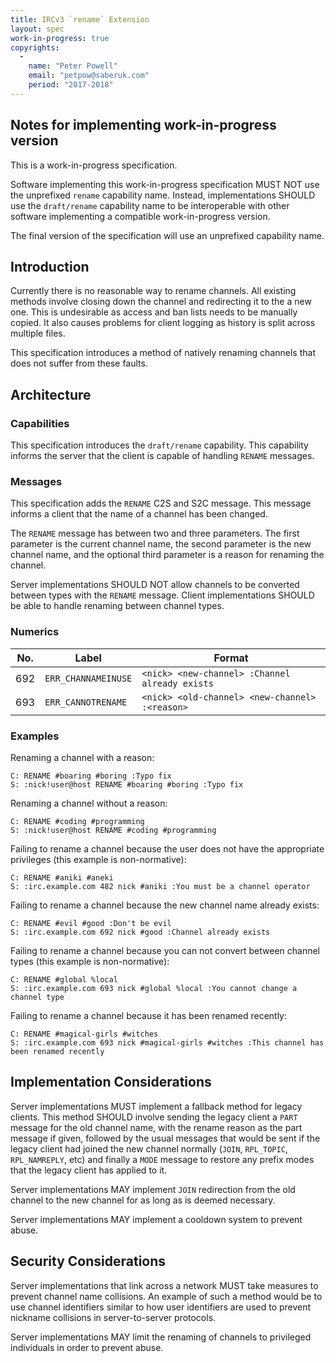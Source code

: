 ```yaml
---
title: IRCv3 `rename` Extension
layout: spec
work-in-progress: true
copyrights:
  -
    name: "Peter Powell"
    email: "petpow@saberuk.com"
    period: "2017-2018"
---
```


## Notes for implementing work-in-progress version

This is a work-in-progress specification.

Software implementing this work-in-progress specification MUST NOT use the unprefixed `rename` capability name. Instead, implementations SHOULD use the `draft/rename` capability name to be interoperable with other software implementing a compatible work-in-progress version.

The final version of the specification will use an unprefixed capability name.

## Introduction

Currently there is no reasonable way to rename channels. All existing methods involve closing down the channel and redirecting it to the a new one. This is undesirable as access and ban lists needs to be manually copied. It also causes problems for client logging as history is split across multiple files.

This specification introduces a method of natively renaming channels that does not suffer from these faults.

## Architecture

### Capabilities

This specification introduces the `draft/rename` capability. This capability informs the server that the client is capable of handling `RENAME` messages.

### Messages

This specification adds the `RENAME` C2S and S2C message. This message informs a client that the name of a channel has been changed.

The `RENAME` message has between two and three parameters. The first parameter is the current channel name, the second parameter is the new channel name, and the optional third parameter is a reason for renaming the channel.

Server implementations SHOULD NOT allow channels to be converted between types with the `RENAME` message. Client implementations SHOULD be able to handle renaming between channel types.

### Numerics

| No. | Label               | Format                                         |
| --- | --------------------| ---------------------------------------------- |
| 692 | `ERR_CHANNAMEINUSE` | `<nick> <new-channel> :Channel already exists` |
| 693 | `ERR_CANNOTRENAME`  | `<nick> <old-channel> <new-channel> :<reason>` |

### Examples

Renaming a channel with a reason:

    C: RENAME #boaring #boring :Typo fix
    S: :nick!user@host RENAME #boaring #boring :Typo fix

Renaming a channel without a reason:

    C: RENAME #coding #programming
    S: :nick!user@host RENAME #coding #programming

Failing to rename a channel because the user does not have the appropriate privileges (this example is non-normative):

    C: RENAME #aniki #aneki
    S: :irc.example.com 482 nick #aniki :You must be a channel operator

Failing to rename a channel because the new channel name already exists:

    C: RENAME #evil #good :Don't be evil
    S: :irc.example.com 692 nick #good :Channel already exists

Failing to rename a channel because you can not convert between channel types (this example is non-normative):

    C: RENAME #global %local
    S: :irc.example.com 693 nick #global %local :You cannot change a channel type

Failing to rename a channel because it has been renamed recently:

    C: RENAME #magical-girls #witches
    S: :irc.example.com 693 nick #magical-girls #witches :This channel has been renamed recently

## Implementation Considerations

Server implementations MUST implement a fallback method for legacy clients. This method SHOULD involve sending the legacy client a `PART` message for the old channel name, with the rename reason as the part message if given, followed by the usual messages that would be sent if the legacy client had joined the new channel normally (`JOIN`, `RPL_TOPIC`, `RPL_NAMREPLY`, etc) and finally a `MODE` message to restore any prefix modes that the legacy client has applied to it.

Server implementations MAY implement `JOIN` redirection from the old channel to the new channel for as long as is deemed necessary.

Server implementations MAY implement a cooldown system to prevent abuse.

## Security Considerations

Server implementations that link across a network MUST take measures to prevent channel name collisions. An example of such a method would be to use channel identifiers similar to how user identifiers are used to prevent nickname collisions in server-to-server protocols.

Server implementations MAY limit the renaming of channels to privileged individuals in order to prevent abuse.
